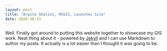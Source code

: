 ```yaml
---
layout: post
title: "Arpita Shalini, MSGIS, Launches Site"
date: 2020-10-11
---
```


Well. Finally got around to putting this website together to showcase my GIS work. Neat thing about it - powered by [Jekyll](http://jekyllrb.com) and I can use Markdown to author my posts. It actually is a lot easier than I thought it was going to be.
